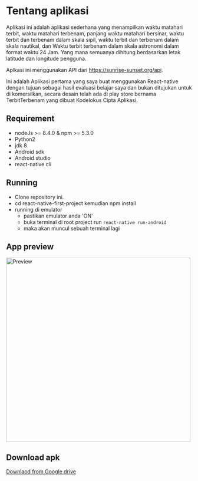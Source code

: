 # Tentang aplikasi
Aplikasi ini adalah aplikasi sederhana yang menampilkan waktu
matahari terbit, waktu matahari terbenam, panjang waktu matahari bersinar,
waktu terbit dan terbenam dalam skala sipil, waktu terbit dan terbenam dalam
skala nautikal, dan Waktu terbit terbenam dalam skala astronomi dalam format waktu 24 Jam.
Yang mana semuanya dihitung berdasarkan letak latitude dan longitude pengguna.

Aplkasi ini menggunakan API dari https://sunrise-sunset.org/api.

Ini adalah Aplikasi pertama yang saya buat menggunakan React-native dengan tujuan sebagai hasil
evaluasi belajar saya dan bukan ditujukan untuk di komersilkan, secara desain telah
ada di play store bernama TerbitTerbenam yang dibuat Kodelokus Cipta Aplikasi.

## Requirement

 * nodeJs >= 8.4.0 & npm >= 5.3.0
 * Python2
 * jdk 8
 * Android sdk
 * Android studio
 * react-native cli

## Running
 * Clone repository ini.
 * cd react-native-first-project kemudian npm install
 * running di emulator
      * pastikan emulator anda 'ON'
      * buka terminal di root project run `react-native run-android`
      * maka akan muncul sebuah terminal lagi
 

 ## App preview
 <img src="https://firebasestorage.googleapis.com/v0/b/ionic2-1afad.appspot.com/o/react-native.gif?alt=media&token=56ba0174-abdf-4719-98ee-deb5e3260da7" alt="Preview" height=500>


 ## Download apk

<a href="https://drive.google.com/open?id=0Bxp6Hpy2uQydQUxXMDJWZGdUcmM" target="_blank">Downlaod from Google drive</a>
